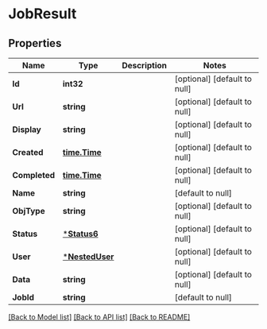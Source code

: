 # JobResult

## Properties
Name | Type | Description | Notes
------------ | ------------- | ------------- | -------------
**Id** | **int32** |  | [optional] [default to null]
**Url** | **string** |  | [optional] [default to null]
**Display** | **string** |  | [optional] [default to null]
**Created** | [**time.Time**](time.Time.md) |  | [optional] [default to null]
**Completed** | [**time.Time**](time.Time.md) |  | [optional] [default to null]
**Name** | **string** |  | [default to null]
**ObjType** | **string** |  | [optional] [default to null]
**Status** | [***Status6**](Status_6.md) |  | [optional] [default to null]
**User** | [***NestedUser**](NestedUser.md) |  | [optional] [default to null]
**Data** | **string** |  | [optional] [default to null]
**JobId** | **string** |  | [default to null]

[[Back to Model list]](../README.md#documentation-for-models) [[Back to API list]](../README.md#documentation-for-api-endpoints) [[Back to README]](../README.md)


